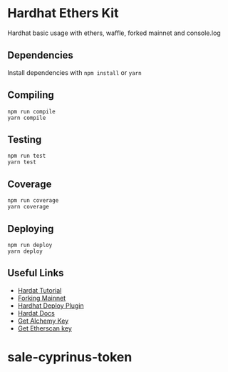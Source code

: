 # Hardhat Ethers Kit

Hardhat basic usage with ethers, waffle, forked mainnet and console.log

## Dependencies

Install dependencies with `npm install` or `yarn`

## Compiling

```
npm run compile
yarn compile
```

## Testing

```
npm run test
yarn test
```

## Coverage

```
npm run coverage
yarn coverage
```

## Deploying

```
npm run deploy
yarn deploy
```

## Useful Links

- [Hardat Tutorial](https://hardhat.org/tutorial/)
- [Forking Mainnet](https://hardhat.org/guides/mainnet-forking.html)
- [Hardhat Deploy Plugin](https://github.com/wighawag/hardhat-deploy)
- [Hardat Docs](https://hardhat.org/getting-started/)
- [Get Alchemy Key](https://www.alchemyapi.io/)
- [Get Etherscan key](https://etherscan.io/register)
# sale-cyprinus-token
